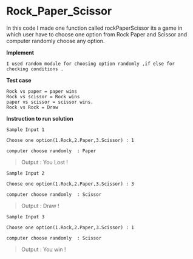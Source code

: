 # Rock_Paper_Scissor


In this code I made one function called rockPaperScissor its a game in which user have to choose one option from Rock Paper and Scissor and computer randomly choose any option.

**Implement**
```
I used random module for choosing option randomly ,if else for checking conditions .
```

**Test case**
```
Rock vs paper = paper wins
Rock vs scissor = Rock wins
paper vs scissor = scissor wins.
Rock vs Rock = Draw

```

**Instruction to run solution**

```Sample Input 1```

```
Choose one option(1.Rock,2.Paper,3.Scissor) : 1

computer choose randomly  : Paper
```
>Output : You Lost !




```Sample Input 2```

```
Choose one option(1.Rock,2.Paper,3.Scissor) : 3

computer choose randomly  : Scissor
```
>Output : Draw !


```Sample Input 3```

```
Choose one option(1.Rock,2.Paper,3.Scissor) : 1

computer choose randomly  : Scissor
```
>Output : You win !